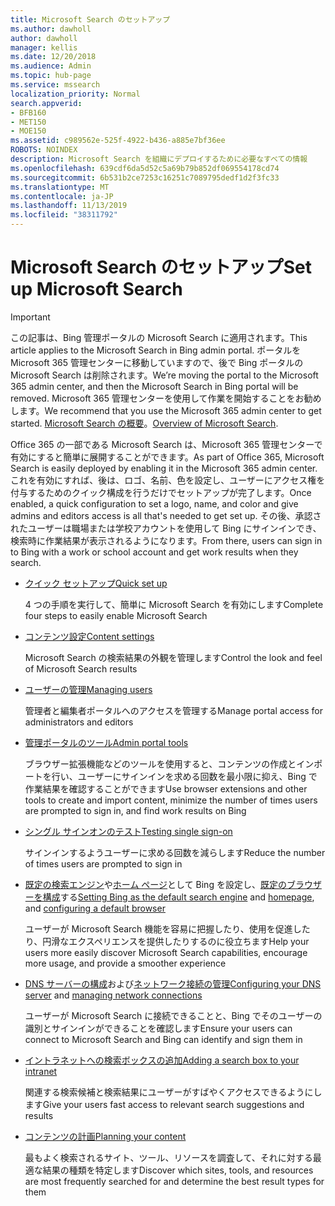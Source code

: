 ```yaml
---
title: Microsoft Search のセットアップ
ms.author: dawholl
author: dawholl
manager: kellis
ms.date: 12/20/2018
ms.audience: Admin
ms.topic: hub-page
ms.service: mssearch
localization_priority: Normal
search.appverid:
- BFB160
- MET150
- MOE150
ms.assetid: c989562e-525f-4922-b436-a885e7bf36ee
ROBOTS: NOINDEX
description: Microsoft Search を組織にデプロイするために必要なすべての情報
ms.openlocfilehash: 639cdf6da5d52c5a69b79b852df069554178cd74
ms.sourcegitcommit: 6b531b2ce7253c16251c7089795dedf1d2f3fc33
ms.translationtype: MT
ms.contentlocale: ja-JP
ms.lasthandoff: 11/13/2019
ms.locfileid: "38311792"
---
```

# <a name="set-up-microsoft-search"></a><span data-ttu-id="b11c4-103">Microsoft Search のセットアップ</span><span class="sxs-lookup"><span data-stu-id="b11c4-103">Set up Microsoft Search</span></span>

> [!IMPORTANT]
> <span data-ttu-id="b11c4-104">この記事は、Bing 管理ポータルの Microsoft Search に適用されます。</span><span class="sxs-lookup"><span data-stu-id="b11c4-104">This article applies to the Microsoft Search in Bing admin portal.</span></span> <span data-ttu-id="b11c4-105">ポータルを Microsoft 365 管理センターに移動していますので、後で Bing ポータルの Microsoft Search は削除されます。</span><span class="sxs-lookup"><span data-stu-id="b11c4-105">We’re moving the portal to the Microsoft 365 admin center, and then the Microsoft Search in Bing portal will be removed.</span></span> <span data-ttu-id="b11c4-106">Microsoft 365 管理センターを使用して作業を開始することをお勧めします。</span><span class="sxs-lookup"><span data-stu-id="b11c4-106">We recommend that you use the Microsoft 365 admin center to get started.</span></span> <span data-ttu-id="b11c4-107">[Microsoft Search の概要](overview-microsoft-search.md)。</span><span class="sxs-lookup"><span data-stu-id="b11c4-107">[Overview of Microsoft Search](overview-microsoft-search.md).</span></span>
    
<span data-ttu-id="b11c4-108">Office 365 の一部である Microsoft Search は、Microsoft 365 管理センターで有効にすると簡単に展開することができます。</span><span class="sxs-lookup"><span data-stu-id="b11c4-108">As part of Office 365, Microsoft Search is easily deployed by enabling it in the Microsoft 365 admin center.</span></span> <span data-ttu-id="b11c4-109">これを有効にすれば、後は、ロゴ、名前、色を設定し、ユーザーにアクセス権を付与するためのクイック構成を行うだけでセットアップが完了します。</span><span class="sxs-lookup"><span data-stu-id="b11c4-109">Once enabled, a quick configuration to set a logo, name, and color and give admins and editors access is all that's needed to get set up.</span></span> <span data-ttu-id="b11c4-110">その後、承認されたユーザーは職場または学校アカウントを使用して Bing にサインインでき、検索時に作業結果が表示されるようになります。</span><span class="sxs-lookup"><span data-stu-id="b11c4-110">From there, users can sign in to Bing with a work or school account and get work results when they search.</span></span>

- [<span data-ttu-id="b11c4-111">クイック セットアップ</span><span class="sxs-lookup"><span data-stu-id="b11c4-111">Quick set up</span></span>](quick-set-up.md)
    
    <span data-ttu-id="b11c4-112">4 つの手順を実行して、簡単に Microsoft Search を有効にします</span><span class="sxs-lookup"><span data-stu-id="b11c4-112">Complete four steps to easily enable Microsoft Search</span></span>

- [<span data-ttu-id="b11c4-113">コンテンツ設定</span><span class="sxs-lookup"><span data-stu-id="b11c4-113">Content settings</span></span>](content-settings.md)
    
    <span data-ttu-id="b11c4-114">Microsoft Search の検索結果の外観を管理します</span><span class="sxs-lookup"><span data-stu-id="b11c4-114">Control the look and feel of Microsoft Search results</span></span>
    
- [<span data-ttu-id="b11c4-115">ユーザーの管理</span><span class="sxs-lookup"><span data-stu-id="b11c4-115">Managing users</span></span>](add-users.md)
    
    <span data-ttu-id="b11c4-116">管理者と編集者ポータルへのアクセスを管理する</span><span class="sxs-lookup"><span data-stu-id="b11c4-116">Manage portal access for administrators and editors</span></span>
    
- [<span data-ttu-id="b11c4-117">管理ポータルのツール</span><span class="sxs-lookup"><span data-stu-id="b11c4-117">Admin portal tools</span></span>](admin-portal-tools.md)
    
    <span data-ttu-id="b11c4-118">ブラウザー拡張機能などのツールを使用すると、コンテンツの作成とインポートを行い、ユーザーにサインインを求める回数を最小限に抑え、Bing で作業結果を確認することができます</span><span class="sxs-lookup"><span data-stu-id="b11c4-118">Use browser extensions and other tools to create and import content, minimize the number of times users are prompted to sign in, and find work results on Bing</span></span>
    
- [<span data-ttu-id="b11c4-119">シングル サインオンのテスト</span><span class="sxs-lookup"><span data-stu-id="b11c4-119">Testing single sign-on</span></span>](test-single-sign-on.md)
    
    <span data-ttu-id="b11c4-120">サインインするようユーザーに求める回数を減らします</span><span class="sxs-lookup"><span data-stu-id="b11c4-120">Reduce the number of times users are prompted to sign in</span></span>
    
- <span data-ttu-id="b11c4-121">[既定の検索エンジン](set-default-search-engine.md)や[ホーム ページ](set-default-homepage.md)として Bing を設定し、[既定のブラウザーを構成](set-default-browser.md)する</span><span class="sxs-lookup"><span data-stu-id="b11c4-121">[Setting Bing as the default search engine](set-default-search-engine.md) and [homepage](set-default-homepage.md), and [configuring a default browser](set-default-browser.md)</span></span>
    
    <span data-ttu-id="b11c4-122">ユーザーが Microsoft Search 機能を容易に把握したり、使用を促進したり、円滑なエクスペリエンスを提供したりするのに役立ちます</span><span class="sxs-lookup"><span data-stu-id="b11c4-122">Help your users more easily discover Microsoft Search capabilities, encourage more usage, and provide a smoother experience</span></span>
    
- <span data-ttu-id="b11c4-123">[DNS サーバーの構成](advanced-dns-configuration.md)および[ネットワーク接続の管理](manage-network-connections.md)</span><span class="sxs-lookup"><span data-stu-id="b11c4-123">[Configuring your DNS server](advanced-dns-configuration.md) and [managing network connections](manage-network-connections.md)</span></span>
    
    <span data-ttu-id="b11c4-124">ユーザーが Microsoft Search に接続できることと、Bing でそのユーザーの識別とサインインができることを確認します</span><span class="sxs-lookup"><span data-stu-id="b11c4-124">Ensure your users can connect to Microsoft Search and Bing can identify and sign them in</span></span>

- [<span data-ttu-id="b11c4-125">イントラネットへの検索ボックスの追加</span><span class="sxs-lookup"><span data-stu-id="b11c4-125">Adding a search box to your intranet</span></span>](add-a-search-box-to-your-intranet-site.md)

    <span data-ttu-id="b11c4-126">関連する検索候補と検索結果にユーザーがすばやくアクセスできるようにします</span><span class="sxs-lookup"><span data-stu-id="b11c4-126">Give your users fast access to relevant search suggestions and results</span></span>

- [<span data-ttu-id="b11c4-127">コンテンツの計画</span><span class="sxs-lookup"><span data-stu-id="b11c4-127">Planning your content</span></span>](plan-your-content.md)
    
    <span data-ttu-id="b11c4-128">最もよく検索されるサイト、ツール、リソースを調査して、それに対する最適な結果の種類を特定します</span><span class="sxs-lookup"><span data-stu-id="b11c4-128">Discover which sites, tools, and resources are most frequently searched for and determine the best result types for them</span></span>

  


